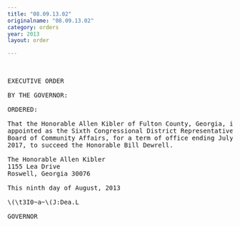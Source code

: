 ```yaml
---
title: "08.09.13.02"
originalname: "08.09.13.02"
category: orders
year: 2013
layout: order

---
```

<pre>
 

EXECUTIVE ORDER

BY THE GOVERNOR:

ORDERED:

That the Honorable Allen Kibler of Fulton County, Georgia, is
appointed as the Sixth Congressional District Representative to the
Board of Community Affairs, for a term of office ending July 1,
2017, to succeed the Honorable Bill Dewrell.

The Honorable Allen Kibler
1155 Lea Drive
Roswell, Georgia 30076

This ninth day of August, 2013

\(\t3I0~a~\(J:Dea.L

GOVERNOR

</pre>
